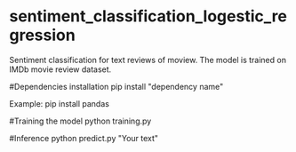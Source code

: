 # sentiment_classification_logestic_regression
Sentiment classification for text reviews of moview. The model is trained on IMDb movie review dataset.

#Dependencies installation
pip install "dependency name"

Example: pip install pandas

#Training the model
python training.py

#Inference
python predict.py "Your text"

